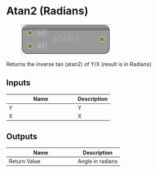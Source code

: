 # Atan2 (Radians)

<div align="left" data-full-width="false">

<figure><img src="../../../../api/Math/Trig/Atan2_(Radians).png" alt=""><figcaption></figcaption></figure>

</div>

Returns the inverse tan (atan2) of Y/X (result is in Radians)

## Inputs

<table><thead><tr><th width="170">Name</th><th>Description</th></tr></thead><tbody><tr><td>Y</td><td>Y</td></tr><tr><td>X</td><td>X</td></tr></tbody></table>

## Outputs

<table><thead><tr><th width="170">Name</th><th>Description</th></tr></thead><tbody><tr><td>Return Value</td><td>Angle in radians</td></tr></tbody></table>
